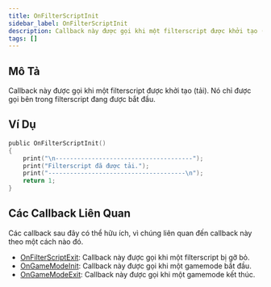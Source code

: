 ```yaml
---
title: OnFilterScriptInit
sidebar_label: OnFilterScriptInit
description: Callback này được gọi khi một filterscript được khởi tạo (tải).
tags: []
---
```


## Mô Tả

Callback này được gọi khi một filterscript được khởi tạo (tải). Nó chỉ được gọi bên trong filterscript đang được bắt đầu.

## Ví Dụ

```c
public OnFilterScriptInit()
{
    print("\n--------------------------------------");
    print("Filterscript đã được tải.");
    print("--------------------------------------\n");
    return 1;
}
```

## Các Callback Liên Quan

Các callback sau đây có thể hữu ích, vì chúng liên quan đến callback này theo một cách nào đó.

- [OnFilterScriptExit](OnFilterScriptExit): Callback này được gọi khi một filterscript bị gỡ bỏ.
- [OnGameModeInit](OnGameModeInit): Callback này được gọi khi một gamemode bắt đầu.
- [OnGameModeExit](OnGameModeExit): Callback này được gọi khi một gamemode kết thúc.